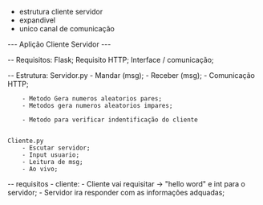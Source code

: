 
- estrutura cliente servidor
- expandivel
- unico canal de comunicação 

--- Aplição Cliente Servidor ---

 -- Requisitos:
    Flask;
    Requisito HTTP;
    Interface / comunicação;

-- Estrutura:
    Servidor.py
        - Mandar (msg);
        - Receber (msg);
        - Comunicação HTTP;
        
        - Metodo Gera numeros aleatorios pares;
        - Metodos gera numeros aleatorios impares;

        - Metodo para verificar indentificação do cliente


    Cliente.py
        - Escutar servidor;
        - Input usuario;
        - Leitura de msg;
        - Ao vivo;

-- requisitos
    - cliente:
        - Cliente vai requisitar -> "hello word" e int para o servidor;
        - Servidor ira responder com as informações adquadas;